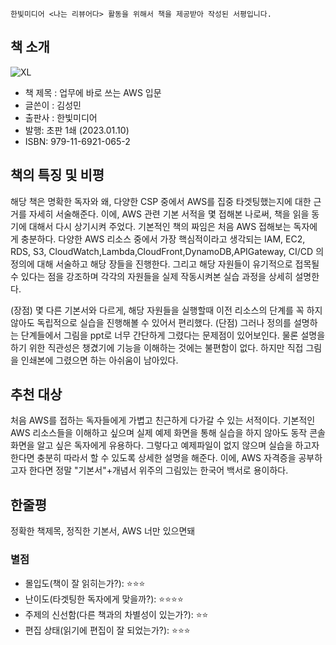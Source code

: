 ```
한빛미디어 <나는 리뷰어다> 활동을 위해서 책을 제공받아 작성된 서평입니다.
```

## 책 소개

![XL](https://user-images.githubusercontent.com/67637935/221389899-803242bf-b1fe-46c0-8e08-175c47ca9b97.jpg)

* 책 제목 : 업무에 바로 쓰는 AWS 입문
* 글쓴이 : 김성민
* 출판사 : 한빛미디어
* 발행: 초판 1쇄 (2023.01.10)
* ISBN: 979-11-6921-065-2


## 책의 특징 및 비평
해당 책은 명확한 독자와 왜, 다양한 CSP 중에서 AWS를 집중 타겟팅했는지에 대한 근거를 자세히 서술해준다. 
이에, AWS 관련 기본 서적을 몇 접해본 나로써, 책을 읽을 동기에 대해서 다시 상기시켜 주었다.
기본적인 책의 짜임은 처음 AWS 접해보는 독자에게 충분하다. 
다양한 AWS 리소스 중에서 가장 핵심적이라고 생각되는 IAM, EC2, RDS, S3, CloudWatch,Lambda,CloudFront,DynamoDB,APIGateway, CI/CD
의 정의에 대해 서술하고 해당 장들을 진행한다.
그리고 해당 자원들이 유기적으로 접목될 수 있다는 점을 강조하며 각각의 자원들을 실제 작동시켜본 실습 과정을 상세히 설명한다.

(장점) 몇 다른 기본서와 다르게, 해당 자원들을 실행할때 이전 리소스의 단계를 꼭 하지 않아도 독립적으로 실습을 진행해볼 수 있어서 편리했다.
(단점) 그러나 정의를 설명하는 단계들에서 그림을 ppt로 너무 간단하게 그렸다는 문제점이 있어보인다. 물론 설명을 하기 위한 직관성은 챙겼기에 기능을 이해하는 것에는 불편함이 없다.
하지만 직접 그림을 인쇄본에 그렸으면 하는 아쉬움이 남아있다.

## 추천 대상
처음 AWS를 접하는 독자들에게 가볍고 친근하게 다가갈 수 있는 서적이다. 
기본적인 AWS 리소스들을 이해하고 싶으며 실제 예제 화면을 통해 실습을 하지 않아도 동작 콘솔 화면을 알고 싶은 독자에게 유용하다.
그렇다고 예제파일이 없지 않으며 실습을 하고자 한다면 충분히 따라서 할 수 있도록 상세한 설명을 해준다.
이에, AWS 자격증을 공부하고자 한다면 정말 "기본서"+개념서 위주의 그림있는 한국어 백서로 용이하다.

## 한줄평
정확한 책제목, 정직한 기본서, AWS 너만 있으면돼

### 별점
* 몰입도(책이 잘 읽히는가?): ⭐⭐⭐
* 난이도(타겟팅한 독자에게 맞을까?): ⭐⭐⭐⭐
* 주제의 신선함(다른 책과의 차별성이 있는가?): ⭐⭐
* 편집 상태(읽기에 편집이 잘 되었는가?): ⭐⭐⭐

[총점]: ⭐⭐⭐ 
